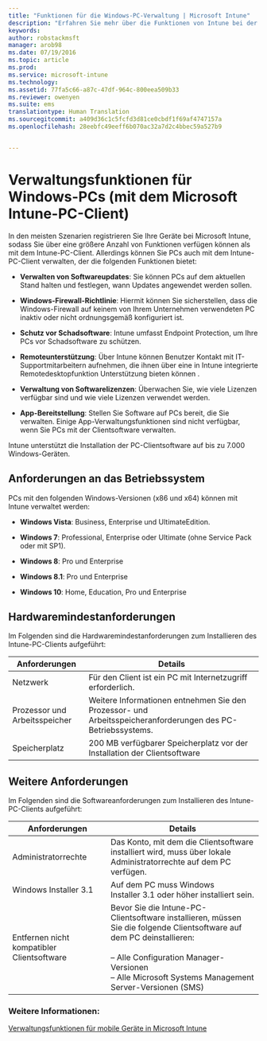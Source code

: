 ```yaml
---
title: "Funktionen für die Windows-PC-Verwaltung | Microsoft Intune"
description: "Erfahren Sie mehr über die Funktionen von Intune bei der Verwaltung von Windows-PCs mit Intune-Clientsoftware."
keywords: 
author: robstackmsft
manager: arob98
ms.date: 07/19/2016
ms.topic: article
ms.prod: 
ms.service: microsoft-intune
ms.technology: 
ms.assetid: 77fa5c66-a87c-47df-964c-800eea509b33
ms.reviewer: owenyen
ms.suite: ems
translationtype: Human Translation
ms.sourcegitcommit: a409d36c1c5fcfd3d81ce0cbdf1f69af4747157a
ms.openlocfilehash: 28eebfc49eeff6b070ac32a7d2c4bbec59a527b9


---
```


# Verwaltungsfunktionen für Windows-PCs (mit dem Microsoft Intune-PC-Client)
In den meisten Szenarien registrieren Sie Ihre Geräte bei Microsoft Intune, sodass Sie über eine größere Anzahl von Funktionen verfügen können als mit dem Intune-PC-Client. Allerdings können Sie PCs auch mit dem Intune-PC-Client verwalten, der die folgenden Funktionen bietet:

-   **Verwalten von Softwareupdates**: Sie können PCs auf dem aktuellen Stand halten und festlegen, wann Updates angewendet werden sollen.

-   **Windows-Firewall-Richtlinie**: Hiermit können Sie sicherstellen, dass die Windows-Firewall auf keinem von Ihrem Unternehmen verwendeten PC inaktiv oder nicht ordnungsgemäß konfiguriert ist.

-   **Schutz vor Schadsoftware**: Intune umfasst Endpoint Protection, um Ihre PCs vor Schadsoftware zu schützen.

-   **Remoteunterstützung**: Über Intune können Benutzer Kontakt mit IT-Supportmitarbeitern aufnehmen, die ihnen über eine in Intune integrierte Remotedesktopfunktion Unterstützung bieten können <!--- (requires TeamViewer software)--->.

-   **Verwaltung von Softwarelizenzen**: Überwachen Sie, wie viele Lizenzen verfügbar sind und wie viele Lizenzen verwendet werden.
-   **App-Bereitstellung**: Stellen Sie Software auf PCs bereit, die Sie verwalten. Einige App-Verwaltungsfunktionen sind nicht verfügbar, wenn Sie PCs mit der Clientsoftware verwalten.


Intune unterstützt die Installation der PC-Clientsoftware auf bis zu 7.000 Windows-Geräten.

## Anforderungen an das Betriebssystem
PCs mit den folgenden Windows-Versionen (x86 und x64) können mit Intune verwaltet werden:


-   **Windows Vista**: Business, Enterprise und UltimateEdition.

-   **Windows 7**: Professional, Enterprise oder Ultimate (ohne Service Pack oder mit SP1).

-   **Windows 8**: Pro und Enterprise

-   **Windows 8.1**: Pro und Enterprise

- **Windows 10**: Home, Education, Pro und Enterprise


## Hardwaremindestanforderungen
Im Folgenden sind die Hardwaremindestanforderungen zum Installieren des Intune-PC-Clients aufgeführt:

|Anforderungen|Details|
|---------------|--------------------|
|Netzwerk|Für den Client ist ein PC mit Internetzugriff erforderlich.|
|Prozessor und Arbeitsspeicher|Weitere Informationen entnehmen Sie den Prozessor- und Arbeitsspeicheranforderungen des PC-Betriebssystems.|
|Speicherplatz|200 MB verfügbarer Speicherplatz vor der Installation der Clientsoftware|

## Weitere Anforderungen
Im Folgenden sind die Softwareanforderungen zum Installieren des Intune-PC-Clients aufgeführt:

|Anforderungen|Details|
|---------------|--------------------|
|Administratorrechte|Das Konto, mit dem die Clientsoftware installiert wird, muss über lokale Administratorrechte auf dem PC verfügen.|
|Windows Installer 3.1|Auf dem PC muss Windows Installer 3.1 oder höher installiert sein.|
|Entfernen nicht kompatibler Clientsoftware|Bevor Sie die Intune-PC-Clientsoftware installieren, müssen Sie die folgende Clientsoftware auf dem PC deinstallieren:<br /><br />– Alle Configuration Manager-Versionen<br />– Alle Microsoft Systems Management Server-Versionen (SMS)|

### Weitere Informationen:
[Verwaltungsfunktionen für mobile Geräte in Microsoft Intune](./mobile-device-management-capabilities-in-microsoft-intune.md)



<!--HONumber=Jul16_HO3-->


